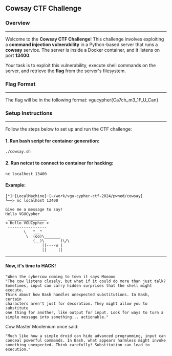 ## Cowsay CTF Challenge

### Overview
---
Welcome to the **Cowsay CTF Challenge**! This challenge involves exploiting a **command injection vulnerability** in a Python-based server that runs a **cowsay** service. The server is inside a Docker container, and it listens on port **13400**.

Your task is to exploit this vulnerability, execute shell commands on the server, and retrieve the **flag** from the server's filesystem.

### Flag Format
---
The flag will be in the following format: vgucypher{Ca7ch_m3_1F_U_Can}

### Setup Instructions
---
Follow the steps below to set up and run the CTF challenge:

#### 1. Run bash script for container generation:
```
./cowsay.sh
```
#### 2. Run netcat to connect to container for hacking:
```
nc localhost 13400
```
#### Example:
```
[*]─[LocalMachine]─[~/work/vgu-cypher-ctf-2024/pwned/cowsay]
└──> nc localhost 13400

Give me a message to say!
Hello VGUCypher
 _________________
< Hello VGUCypher >
 -----------------
        \   ^__^
         \  (oo)\_______
            (__)\       )\/\
                ||----w |
                ||     ||
```
---
#### Now, it's time to HACK!
```
"When the cybercow coming to town it says Mooooo
"The cow listens closely, but what if it could do more than just talk?
Sometimes, input can carry hidden surprises that the shell might execute.
Think about how Bash handles unexpected substitutions. In Bash, certain
characters aren't just for decoration. They might allow you to substitute
one thing for another, like output for input. Look for ways to turn a
simple message into something... actionable."
```
Cow Master Moolenium once said:
```
"Much like how a simple droid can hide advanced programming, input can
conceal powerful commands. In Bash, what appears harmless might invoke
something unexpected. Think carefully! Substitution can lead to execution."
```